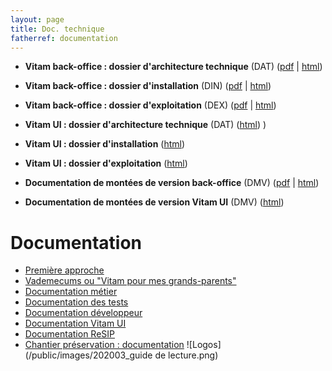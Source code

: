```yaml
---
layout: page
title: Doc. technique
fatherref: documentation
---
```



* **Vitam back-office : dossier d'architecture technique** (DAT) ([pdf](/ressources/DocCourante/pdf/vitam-architecture.5.0.pdf) \| [html](/ressources/DocCourante/html/archi))  

* **Vitam back-office : dossier d'installation** (DIN) ([pdf](/ressources/DocCourante/pdf/vitam-documentation-installation.5.0.pdf) \| [html](/ressources/DocCourante/html/installation))

* **Vitam back-office : dossier d'exploitation** (DEX) ([pdf](/ressources/DocCourante/pdf/vitam-documentation-exploitation.5.0.pdf) \| [html](/ressources/DocCourante/html/exploitation))  

* **Vitam UI : dossier d'architecture technique** (DAT) ([html](/ressources/DocCourante/html/architecture_VitamUI)) )

* **Vitam UI : dossier d'installation** ([html](/ressources/DocCourante/html/installation_VitamUI))  

* **Vitam UI : dossier d'exploitation** ([html](/ressources/DocCourante/html/exploitation_VitamUI))  

* **Documentation de montées de version back-office** (DMV) ([pdf](/ressources/DocCourante/pdf/vitam-documentation-migration.5.0.pdf) \| [html](/ressources/DocCourante/html/migration))  

* **Documentation de montées de version Vitam UI** (DMV) ([html](/ressources/DocCourante/html/migration_VitamUI))  

# Documentation
* [Première approche](https://www.programmevitam.fr/pages/documentation/pour_approche_deb/)
* [Vademecums ou "Vitam pour mes grands-parents"](https://www.programmevitam.fr/pages/documentation/vademecums/)
* [Documentation métier](https://www.programmevitam.fr/pages/documentation/pour_archiviste/)
* [Documentation des tests](https://www.programmevitam.fr/pages/documentation/pour_test/)
* [Documentation développeur](https://www.programmevitam.fr/pages/documentation/pour_dev/)
* [Documentation Vitam UI](https://www.programmevitam.fr/pages/documentation/pour_vitamUI/)
* [Documentation ReSIP](https://www.programmevitam.fr/pages/documentation/resip/)
* [Chantier préservation : documentation](https://www.programmevitam.fr/pages/documentation/sur_chantier_preservation/)
![Logos](/public/images/202003_guide de lecture.png)